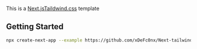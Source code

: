 This is a [Next.js](https://nextjs.org/)[Taildwind.css](https://tailwindcss.com/) template 

## Getting Started


```bash
npx create-next-app --example https://github.com/xDeFc0nx/Next-tailwind-template <YOUR_APP_NAME>

```